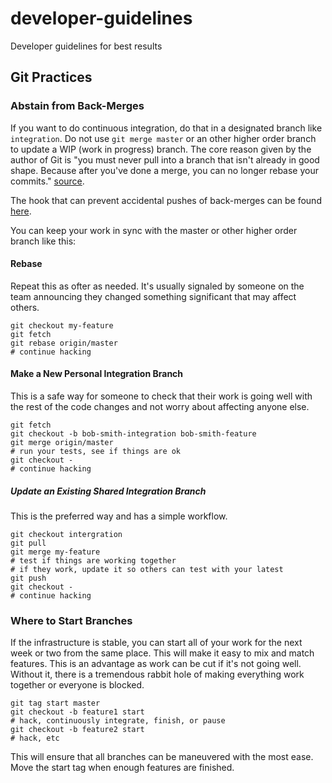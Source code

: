 # developer-guidelines
Developer guidelines for best results

## Git Practices

### Abstain from Back-Merges

If you want to do continuous integration, do that in a designated branch like `integration`. Do not use `git merge master` or an other higher order branch to update a WIP (work in progress) branch. The core reason given by the author of Git is "you must never pull into a branch that isn't already in good shape. Because after you've done a merge, you can no longer rebase your commits." [source](http://www.mail-archive.com/dri-devel@lists.sourceforge.net/msg39091.html).

The hook that can prevent accidental pushes of back-merges can be found [here](https://raw.githubusercontent.com/Adaptech/developer-guidelines/master/updatehook).

You can keep your work in sync with the master or other higher order branch like this:

#### Rebase

Repeat this as ofter as needed. It's usually signaled by someone on the team announcing they changed something significant that may affect others.
```
git checkout my-feature
git fetch
git rebase origin/master
# continue hacking
```
#### Make a New Personal Integration Branch

This is a safe way for someone to check that their work is going well with the rest of the code changes and not worry about affecting anyone else.
```
git fetch
git checkout -b bob-smith-integration bob-smith-feature
git merge origin/master
# run your tests, see if things are ok
git checkout -
# continue hacking
```

##### Update an Existing Shared Integration Branch

This is the preferred way and has a simple workflow.

```
git checkout intergration
git pull
git merge my-feature
# test if things are working together
# if they work, update it so others can test with your latest
git push
git checkout -
# continue hacking
```
### Where to Start Branches

If the infrastructure is stable, you can start all of your work for the next week or two from the same place. This will make it easy to mix and match features. This is an advantage as work can be cut if it's not going well. Without it, there is a tremendous rabbit hole of making everything work together or everyone is blocked.

```
git tag start master
git checkout -b feature1 start
# hack, continuously integrate, finish, or pause
git checkout -b feature2 start
# hack, etc
```
This will ensure that all branches can be maneuvered with the most ease. Move the start tag when enough features are finished. 
